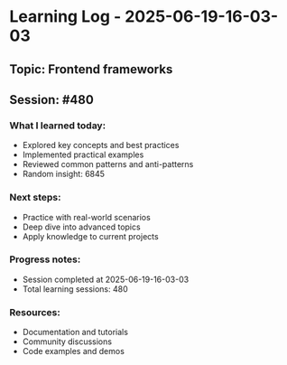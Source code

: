 # Learning Log - 2025-06-19-16-03-03

## Topic: Frontend frameworks
## Session: #480

### What I learned today:
- Explored key concepts and best practices
- Implemented practical examples  
- Reviewed common patterns and anti-patterns
- Random insight: 6845

### Next steps:
- Practice with real-world scenarios
- Deep dive into advanced topics
- Apply knowledge to current projects

### Progress notes:
- Session completed at 2025-06-19-16-03-03
- Total learning sessions: 480

### Resources:
- Documentation and tutorials
- Community discussions
- Code examples and demos
